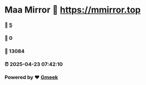 # Maa Mirror :link: https://mmirror.top 
### :page_facing_up: [5](https://mmirror.top/tag.html) 
### :speech_balloon: 0 
### :hibiscus: 13084 
### :alarm_clock: 2025-04-23 07:42:10 
### Powered by :heart: [Gmeek](https://github.com/Meekdai/Gmeek)
